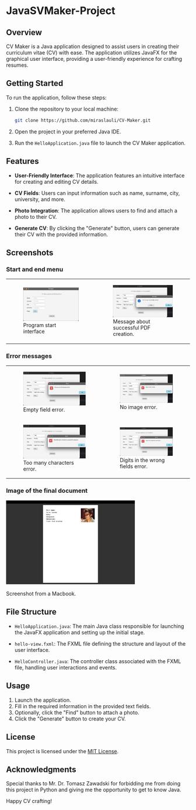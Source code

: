 # JavaSVMaker-Project

## Overview
CV Maker is a Java application designed to assist users in creating their curriculum vitae (CV) with ease. The application utilizes JavaFX for the graphical user interface, providing a user-friendly experience for crafting resumes.

## Getting Started
To run the application, follow these steps:

1. Clone the repository to your local machine:
   ```bash
   git clone https://github.com/miraslauli/CV-Maker.git
   ```
2. Open the project in your preferred Java IDE.

3. Run the `HelloApplication.java` file to launch the CV Maker application.

## Features
- **User-Friendly Interface**: The application features an intuitive interface for creating and editing CV details.

- **CV Fields**: Users can input information such as name, surname, city, university, and more.

- **Photo Integration**: The application allows users to find and attach a photo to their CV.

- **Generate CV**: By clicking the "Generate" button, users can generate their CV with the provided information.

## Screenshots

### Start and end menu
|                                                                                                                                                                 |                                                                                                                                                                                  |
|-----------------------------------------------------------------------------------------------------------------------------------------------------------------|----------------------------------------------------------------------------------------------------------------------------------------------------------------------------------| 
| <figure style="flex-basis: 45%;"> <img src="demo/md-images/Screenshot-start.jpg" alt="Screenshot 1"> <figcaption>Program start interface</figcaption> </figure> | <figure style="flex-basis: 45%;"> <img src="demo/md-images/Screenshot-success.jpg" alt="Screenshot 2"> <figcaption>Message about successful PDF creation.</figcaption> </figure> | 

### Error messages
|                                                                                                                                                                         |                                                                                                                                                                            |
|-------------------------------------------------------------------------------------------------------------------------------------------------------------------------|----------------------------------------------------------------------------------------------------------------------------------------------------------------------------|
| <figure style="flex-basis: 45%;"> <img src="demo/md-images/Screenshot-empty.jpg" alt="Screenshot 3"> <figcaption>Empty field error.</figcaption> </figure>              | <figure style="flex-basis: 45%;"> <img src="demo/md-images/Screenshot-emptyimage.jpg" alt="Screenshot 4"> <figcaption>No image error.</figcaption> </figure>               |
| <figure style="flex-basis: 45%;"> <img src="demo/md-images/Screenshot-characters.jpg" alt="Screenshot 5"> <figcaption>Too many characters error.</figcaption> </figure> | <figure style="flex-basis: 45%;"> <img src="demo/md-images/Screenshot-digits.jpg" alt="Screenshot 6"> <figcaption>Digits in the wrong fields error.</figcaption> </figure> |

### Image of the final document

<img src="demo/md-images/Screenshot-pdf.png" alt="Screenshot of the final document" width="70%">

Screenshot from a Macbook.

## File Structure
- `HelloApplication.java`: The main Java class responsible for launching the JavaFX application and setting up the initial stage.

- `hello-view.fxml`: The FXML file defining the structure and layout of the user interface.

- `HelloController.java`: The controller class associated with the FXML file, handling user interactions and events.

## Usage
1. Launch the application.
2. Fill in the required information in the provided text fields.
3. Optionally, click the "Find" button to attach a photo.
4. Click the "Generate" button to create your CV.

## License
This project is licensed under the [MIT License](LICENSE).

## Acknowledgments
Special thanks to Mr. Dr. Tomasz Zawadski for forbidding me from doing this project in Python and giving me the opportunity to get to know Java.

Happy CV crafting!
